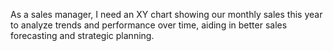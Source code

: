 As a sales manager, I need an XY chart showing our monthly sales this year to analyze trends and performance over time, aiding in better sales forecasting and strategic planning.

